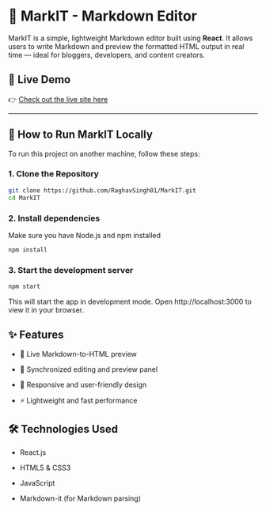 # 📝 MarkIT - Markdown Editor

MarkIT is a simple, lightweight Markdown editor built using **React**. It allows users to write Markdown and preview the formatted HTML output in real time — ideal for bloggers, developers, and content creators.

## 🚀 Live Demo

👉 [Check out the live site here](https://markdownbyraghav.netlify.app/)  


---

## 🔧 How to Run MarkIT Locally

To run this project on another machine, follow these steps:

### 1. Clone the Repository
```bash
git clone https://github.com/RaghavSingh01/MarkIT.git
cd MarkIT
```

### 2. Install dependencies
Make sure you have Node.js and npm installed

```bash
npm install
```
### 3. Start the development server

```bash
npm start
```
This will start the app in development mode.
Open http://localhost:3000 to view it in your browser.


## ✨ Features
- 📝 Live Markdown-to-HTML preview

- 🔄 Synchronized editing and preview panel

- 📱 Responsive and user-friendly design

- ⚡ Lightweight and fast performance

## 🛠️ Technologies Used
- React.js

- HTML5 & CSS3

- JavaScript

- Markdown-it (for Markdown parsing)